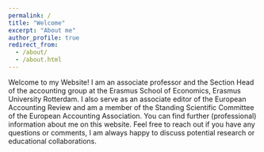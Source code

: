 ```yaml
---
permalink: /
title: "Welcome"
excerpt: "About me"
author_profile: true
redirect_from: 
  - /about/
  - /about.html
---
```


<!-- Global site tag (gtag.js) - Google Analytics -->
<script async src="https://www.googletagmanager.com/gtag/js?id=G-05633BF9HL"></script>
<script>
  window.dataLayer = window.dataLayer || [];
  function gtag(){dataLayer.push(arguments);}
  gtag('js', new Date());

  gtag('config', 'G-05633BF9HL', {'anonymize_ip': true});
</script>


Welcome to my Website! I am an associate professor and the Section Head of the accounting group at the Erasmus School of Economics, Erasmus University Rotterdam. I also serve as an associate editor of the European Accounting Review and am a member of the Standing Scientific Committee of the European Accounting Association. You can find further (professional) information about me on this website. Feel free to reach out if you have any questions or comments, I am always happy to discuss potential research or educational collaborations. 
 







  



